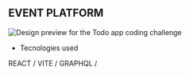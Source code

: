 ## EVENT PLATFORM

![Design preview for the Todo app coding challenge](./src/design/desktop-preview.jpg)
* Tecnologies used

REACT / VITE / GRAPHQL / 
